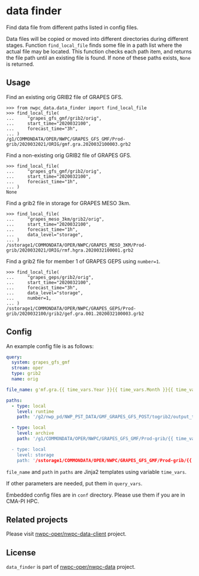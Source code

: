 # data finder

Find data file from different paths listed in config files.

Data files will be copied or moved into different directories during different stages.
Function `find_local_file` finds some file in a path list where the actual file may be located.
This function checks each path item, and returns the file path until an existing file is found.
If none of these paths exists, `None` is returned. 

## Usage

Find an existing orig GRIB2 file of GRAPES GFS.

```pycon
>>> from nwpc_data.data_finder import find_local_file
>>> find_local_file(
...     "grapes_gfs_gmf/grib2/orig",
...     start_time="2020032100",
...     forecast_time="3h",
... )
/g1/COMMONDATA/OPER/NWPC/GRAPES_GFS_GMF/Prod-grib/2020032021/ORIG/gmf.gra.2020032100003.grb2
```

Find a non-existing orig GRIB2 file of GRAPES GFS.

```pycon
>>> find_local_file(
...     "grapes_gfs_gmf/grib2/orig",
...     start_time="2020032100",
...     forecast_time="1h",
... )
None
```

Find a grib2 file in storage for GRAPES MESO 3km.

```pycon
>>> find_local_file(
...     "grapes_meso_3km/grib2/orig",
...     start_time="2020032100",
...     forecast_time="1h",
...     data_level="storage",
... )
/sstorage1/COMMONDATA/OPER/NWPC/GRAPES_MESO_3KM/Prod-grib/2020032021/ORIG/rmf.hgra.2020032100001.grb2
```

Find a grib2 file for member 1 of GRAPES GEPS using `number=1`.

```pycon
>>> find_local_file(
...     "grapes_geps/grib2/orig",
...     start_time="2020032100",
...     forecast_time="3h",
...     data_level="storage",
...     number=1,
... )
/sstorage1/COMMONDATA/OPER/NWPC/GRAPES_GEPS/Prod-grib/2020032100/grib2/gef.gra.001.2020032100003.grb2
```

## Config

An example config file is as follows:

```yaml
query:
  system: grapes_gfs_gmf
  stream: oper
  type: grib2
  name: orig

file_name: g'mf.gra.{{ time_vars.Year }}{{ time_vars.Month }}{{ time_vars.Day }}{{ time_vars.Hour }}{{ time_vars.Forecast }}.grb2'

paths:
  - type: local
    level: runtime
    path: '/g2/nwp_pd/NWP_PST_DATA/GMF_GRAPES_GFS_POST/togrib2/output_togrib2/{{ time_vars.Year }}{{ time_vars.Month }}{{ time_vars.Day }}{{ time_vars.Hour }}'

  - type: local
    level: archive
    path: '/g1/COMMONDATA/OPER/NWPC/GRAPES_GFS_GMF/Prod-grib/{{ time_vars.Year4DV }}{{ time_vars.Month4DV }}{{ time_vars.Day4DV }}{{ time_vars.Hour4DV }}/ORIG

  - type: local
    level: storage
    path: '/sstorage1/COMMONDATA/OPER/NWPC/GRAPES_GFS_GMF/Prod-grib/{{ time_vars.Year4DV }}{{ time_vars.Month4DV }}{{ time_vars.Day4DV }}{{ time_vars.Hour4DV }}/ORIG'
```

`file_name` and `path` in `paths` are Jinja2 templates using variable `time_vars`.

If other parameters are needed, put them in `query_vars`.

Embedded config files are in `conf` directory. 
Please use them if you are in CMA-PI HPC.

## Related projects

Please visit [nwpc-oper/nwpc-data-client](https://github.com/nwpc-oper/nwpc-data-client) project.

## License

`data_finder` is part of [nwpc-oper/nwpc-data](https://github.com/nwpc-oper/nwpc-data) project.